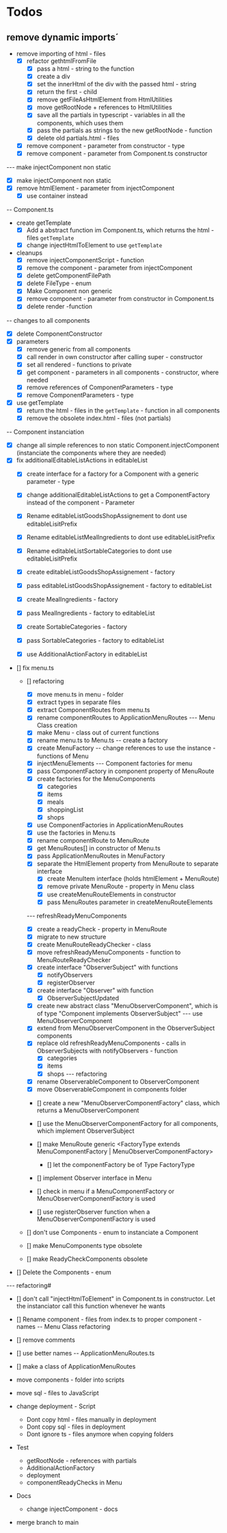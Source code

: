 # Todos
## remove dynamic imports´
- remove importing of html - files
  - [x] refactor gethtmlFromFile
    - [x] pass a html - string to the function
    - [x] create a div
    - [x] set the innerHtml of the div with the passed html - string
    - [x] return the first - child
    - [x] remove getFileAsHtmlElement from HtmlUtilities
    - [x] move getRootNode + references to HtmlUtilities
    - [x] save all the partials in typescript - variables in all the components, which uses them
    - [x] pass the partials as strings to the new getRootNode - function
    - [x] delete old partials.html - files
  - [x] remove component - parameter from constructor - type
  - [x] remove component - parameter from Component.ts constructor

--- make injectComponent non static
  - [x] make injectComponent non static
  - [x] remove htmlElement - parameter from injectComponent
    - [x] use container instead

-- Component.ts

- create getTemplate
  - [x] Add a abstract function im Component.ts, which returns the html - files `getTemplate`
  - [x] change injectHtmlToElement to use `getTemplate`
- cleanups
  - [x] remove injectComponentScript - function
  - [x] remove the component - parameter from injectComponent
  - [x] delete getComponentFilePath
  - [x] delete FileType - enum
  - [x] Make Component non generic
  - [x] remove component - parameter from constructor in Component.ts
  - [x] delete render -function 

-- changes to all components
  - [x] delete ComponentConstructor
  - [x] parameters
    - [x] remove generic from all components
    - [x] call render in own constructor after calling super - constructor
    - [x] set all rendered - functions to private
    - [x] get component - parameters in all components - constructor, where needed
    - [x] remove references of ComponentParameters - type
    - [x] remove ComponentParameters - type
  - [x] use getTemplate
    - [x] return the html - files in the `getTemplate` - function in all components
    - [x] remove the obsolete index.html - files (not partials)

-- Component instanciation
  - [x] change all simple references to non static Component.injectComponent (instanciate the components where they are needed)
  - [x] fix additionalEditableListActions in editableList
    - [x] create interface for a factory for a Component with a generic parameter - type
    - [x] change additionalEditableListActions to get a ComponentFactory instead of the component - Parameter
    - [x] Rename editableListGoodsShopAssignement to dont use editableLisitPrefix
    - [x] Rename editableListMealIngredients to dont use editableLisitPrefix
    - [x] Rename editableListSortableCategories to dont use editableLisitPrefix
    - [x] create editableListGoodsShopAssignement - factory
    - [x] pass editableListGoodsShopAssignement - factory to editableList
    - [x] create MealIngredients - factory
    - [x] pass MealIngredients - factory to editableList
    - [x] create SortableCategories - factory
    - [x] pass SortableCategories - factory to editableList
    - [x] use AdditionalActionFactory in editableList


  - [] fix menu.ts
    - [] refactoring
      - [x] move menu.ts in menu - folder
      - [x] extract types in separate files
      - [x] extract ComponentRoutes from menu.ts
      - [x] rename componentRoutes to ApplicationMenuRoutes
      --- Menu Class creation
      - [x] make Menu - class out of current functions
      - [x] rename menu.ts to Menu.ts
      -- create a factory
      - [x] create MenuFactory
      -- change references to use the instance - functions of Menu
      - [x] injectMenuElements
      --- Component factories for menu
      - [x] pass ComponentFactory in component property of MenuRoute
      - [x] create factories for the MenuComponents
        - [x] categories
        - [x] items
        - [x] meals
        - [x] shoppingList
        - [x] shops
      - [x] use ComponentFactories in ApplicationMenuRoutes
      - [x] use the factories in Menu.ts
      - [x] rename componentRoute to MenuRoute
      - [x] get MenuRoutes[] in constructor of Menu.ts
      - [x] pass ApplicationMenuRoutes in MenuFactory
      - [x] separate the HtmlElement property from MenuRoute to separate interface
        - [x] create MenuItem interface (holds htmlElement + MenuRoute)
        - [x] remove private MenuRoute - property in Menu class
        - [x] use createMenuRouteElements in constructor
        - [x] pass MenuRoutes parameter in createMenuRouteElements

      --- refreshReadyMenuComponents
      - [x] create a readyCheck - property in MenuRoute
      - [x] migrate to new structure
      - [x] create MenuRouteReadyChecker - class
      - [x] move refreshReadyMenuComponents - function to MenuRouteReadyChecker
      - [x] create interface "ObserverSubject" with functions 
        - [x] notifyObservers
        - [x] registerObserver
      - [x] create interface "Observer" with function 
        - [x] ObserverSubjectUpdated
      - [x] create new abstract class "MenuObserverComponent", which is of type "Component implements ObserverSubject"
      --- use MenuObserverComponent
      - [x] extend from MenuObserverComponent in the ObserverSubject components
      - [x] replace old refreshReadyMenuComponents - calls in ObserverSubjects with notifyObservers - function
        - [x] categories
        - [x] items
        - [x] shops
      --- refactoring
      - [x] rename ObserverableComponent to ObserverComponent
      - [x] move ObserverableComponent in components folder

      - [] create a new "MenuObserverComponentFactory" class, which returns a MenuObserverComponent
      - [] use the MenuObserverComponentFactory for all components, which implement ObserverSubject
      - [] make MenuRoute generic <FactoryType extends MenuComponentFactory | MenuObserverComponentFactory>
        - [] let the componentFactory be of Type FactoryType
      
      - [] implement Observer interface in Menu
      - [] check in menu if a MenuComponentFactory or MenuObserverComponentFactory is used
      - [] use registerObserver function when a MenuObserverComponentFactory is used

      
      


    - [] don't use Components - enum to instanciate a Component
    - [] make MenuComponents type obsolete
    - [] make ReadyCheckComponents obsolete
  

  - [] Delete the Components - enum



--- refactoring#
- [] don't call "injectHtmlToElement" in Component.ts in constructor. Let the instanciator call this function whenever he wants
- [] Rename component - files from index.ts to proper component - names
-- Menu Class refactoring
- [] remove comments
- [] use better names
-- ApplicationMenuRoutes.ts
- [] make a class of ApplicationMenuRoutes




- move components - folder into scripts
- move sql - files to JavaScript

- change deployment - Script
    - Dont copy html - files manually in deployment
    - Dont copy sql - files in deployment
    - Dont ignore ts - files anymore when copying folders

- Test
  - getRootNode - references with partials
  - AdditionalActionFactory
  - deployment
  - componentReadyChecks in Menu

- Docs
  - change injectComponent - docs


- merge branch to main
